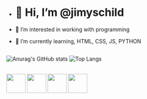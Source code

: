 - # 👋 Hi, I’m @jimyschild

- 👀 I’m interested in working with programming

- 🌱 I’m currently learning, HTML, CSS, JS, PYTHON
##

  ![Anurag's GitHub stats](https://github-readme-stats.vercel.app/api?username=jimyschild&show_icons=true&theme=merko)
  ![Top Langs](https://github-readme-stats.vercel.app/api/top-langs/?username=jimyschild&layout=compact&theme=dark)
 

<div style="display: inline_block"><br>
  <img height="50em" src="https://cdn.jsdelivr.net/gh/devicons/devicon/icons/html5/html5-original.svg"/>
  <img height="50em" src="https://cdn.jsdelivr.net/gh/devicons/devicon/icons/css3/css3-original.svg" />
  <img height="50em" src="https://cdn.jsdelivr.net/gh/devicons/devicon/icons/javascript/javascript-original.svg" />
  <img height="50em" src="https://cdn.jsdelivr.net/gh/devicons/devicon/icons/python/python-original.svg" />
  </div>

